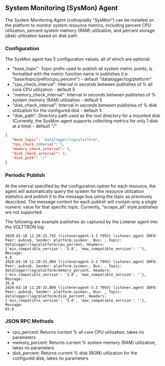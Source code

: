 ## System Monitoring (SysMon) Agent

The System Monitoring Agent (colloquially “SysMon”) can be installed on the platform to monitor system resource metrics,
including percent CPU utilization, percent system memory (RAM) utilization, and percent storage (disk) utilization based
on disk path.

### Configuration

The SysMon agent has 5 configuration values, all of which are optional:

- "base_topic":  Topic prefix used to publish all system metric points, is formatted with the metric function name in 
  publishes (i.e. "base/topic/prefix/cpu_percent") - default "datalogger/log/platform"
- "cpu_check_interval":  Interval in seconds between publishes of % all core CPU utilization  - default 5
- "memory_check_interval":  Interval in seconds between publishes of % system memory (RAM) utilization - default 5
- "disk_check_interval":  Interval in seconds between publishes of % disk utilization for the configured disk - 
  default 5
- "disk_path":  Directory path used as the root directory for a mounted disk (Currently, the SysMon agent supports 
  collecting metrics for only 1 disk at a time) - default "/"

```json
{
   "base_topic": "datalogger/log/platform",
   "cpu_check_interval": 5,
   "memory_check_interval": 5,
   "disk_check_interval": 5,
   "disk_path": "/"
}
```


### Periodic Publish

At the interval specified by the configuration option for each resource, the agent will automatically query the system 
for the resource utilization statistics and publish it to the message bus using the topic as previously described.  The 
message content for each publish will contain only a single numeric value for that specific topic.  Currently, 
“scrape_all” style publishes are not supported.

The following are example publishes as captured by the Listener agent into the VOLTTRON log:

```
2020-03-10 11:20:33,755 (listeneragent-3.3 7993) listener.agent INFO: Peer: pubsub, Sender: platform.sysmon:, Bus: , Topic: datalogger/log/platform/cpu_percent, Headers: {'min_compatible_version': '3.0', 'max_compatible_version': ''}, Message:
4.8
2020-03-10 11:20:33,804 (listeneragent-3.3 7993) listener.agent INFO: Peer: pubsub, Sender: platform.sysmon:, Bus: , Topic: datalogger/log/platform/memory_percent, Headers: {'min_compatible_version': '3.0', 'max_compatible_version': ''}, Message:
35.6
2020-03-10 11:20:33,809 (listeneragent-3.3 7993) listener.agent INFO: Peer: pubsub, Sender: platform.sysmon:, Bus: , Topic: datalogger/log/platform/disk_percent, Headers: {'min_compatible_version': '3.0', 'max_compatible_version': ''}, Message:
65.6
```


### JSON RPC Methods

- cpu_percent:  Returns current % all core CPU utilization, takes no parameters
- memory_percent:  Returns current % system memory (RAM) utilization, takes no parameters
- disk_percent:  Returns current % disk (ROM) utilization for the configured disk, takes no parameters
